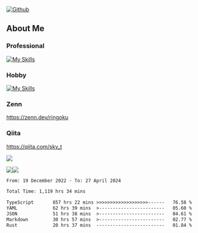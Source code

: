 [![Github](https://img.shields.io/github/followers/skyt-a?label=Follow&style=social)](https://github.com/skyt-a)

## About Me
### Professional
[![My Skills](https://skillicons.dev/icons?i=react,ts,js,nodejs,java,graphql,firebase,githubactions&theme=light)](https://skillicons.dev)
### Hobby
[![My Skills](https://skillicons.dev/icons?i=unity,rust,py&theme=light)](https://skillicons.dev)

### Zenn
https://zenn.dev/ringoku
### Qiita
https://qiita.com/sky_t


![](https://github-profile-summary-cards.vercel.app/api/cards/profile-details?username=skyt-a&theme=default)

![](https://github-profile-summary-cards.vercel.app/api/cards/repos-per-language?username=skyt-a&theme=default)![](https://github-profile-summary-cards.vercel.app/api/cards/stats?username=RinGoku&theme=default)

<!--START_SECTION:waka-->

```txt
From: 19 December 2022 - To: 27 April 2024

Total Time: 1,119 hrs 34 mins

TypeScript       857 hrs 22 mins >>>>>>>>>>>>>>>>>>>------   76.58 %
YAML             62 hrs 39 mins  >------------------------   05.60 %
JSON             51 hrs 38 mins  >------------------------   04.61 %
Markdown         30 hrs 57 mins  >------------------------   02.77 %
Rust             20 hrs 37 mins  -------------------------   01.84 %
```

<!--END_SECTION:waka-->

